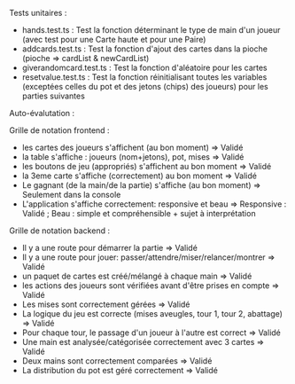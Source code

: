 Tests unitaires :

- hands.test.ts : Test la fonction déterminant le type de main d'un joueur (avec test pour une Carte haute et pour une Paire)
- addcards.test.ts : Test la fonction d'ajout des cartes dans la pioche (pioche => cardList & newCardList)
- giverandomcard.test.ts : Test la fonction d'aléatoire pour les cartes 
- resetvalue.test.ts : Test la fonction réinitialisant toutes les variables (exceptées celles du pot et des jetons (chips) des joueurs) pour les parties suivantes


Auto-évalutation :

Grille de notation frontend :
- les cartes des joueurs s'affichent (au bon moment) => Validé
- la table s'affiche : joueurs (nom+jetons), pot, mises => Validé
- les boutons de jeu (appropriés) s'affichent au bon moment => Validé
- la 3eme carte s'affiche (correctement) au bon moment => Validé
- Le gagnant (de la main/de la partie) s'affiche (au bon moment) => Seulement dans la console
- L'application s'affiche correctement: responsive et beau => Responsive : Validé ; Beau : simple et compréhensible + sujet à interprétation

Grille de notation backend :
- Il y a une route pour démarrer la partie => Validé
- Il y a une route pour jouer: passer/attendre/miser/relancer/montrer => Validé
- un paquet de cartes est créé/mélangé à chaque main => Validé
- les actions des joueurs sont vérifiées avant d'être prises en compte => Validé
- Les mises sont correctement gérées => Validé
- La logique du jeu est correcte (mises aveugles, tour 1, tour 2, abattage) => Validé
- Pour chaque tour, le passage d'un joueur à l'autre est correct => Validé
- Une main est analysée/catégorisée correctement avec 3 cartes => Validé
- Deux mains sont correctement comparées => Validé
- La distribution du pot est géré correctement => Validé

